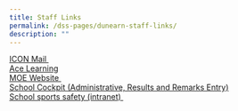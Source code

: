 ```yaml
---
title: Staff Links
permalink: /dss-pages/dunearn-staff-links/
description: ""
---
```

<p><a href="https://icon.moe.edu.sg/" target="_blank" rel="noopener">ICON Mail&nbsp;</a><br /><a href="http://www.ace-learning.com/index.php" target="_blank" rel="noopener">Ace Learning</a><br /><a href="http://www.moe.gov.sg/" target="_blank" rel="noopener">MOE Website&nbsp;</a><br /><a href="https://schoolcockpit.moe.gov.sg/" target="_blank" rel="noopener">School Cockpit&nbsp;(Administrative, Results and Remarks Entry)</a><br /><a href="http://intranet.moe.gov.sg/schoolsafety/" target="_blank" rel="noopener">School sports safety (intranet)&nbsp;</a><br />